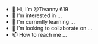 - 👋 Hi, I’m @Tivanny 619
- 👀 I’m interested in ...
- 🌱 I’m currently learning ...
- 💞️ I’m looking to collaborate on ...
- 📫 How to reach me ...

<!---
Tivanny/Tivanny is a ✨ special ✨ repository because its `README.md` (this file) appears on your GitHub profile.
You can click the Preview link to take a look at your changes.
--->
